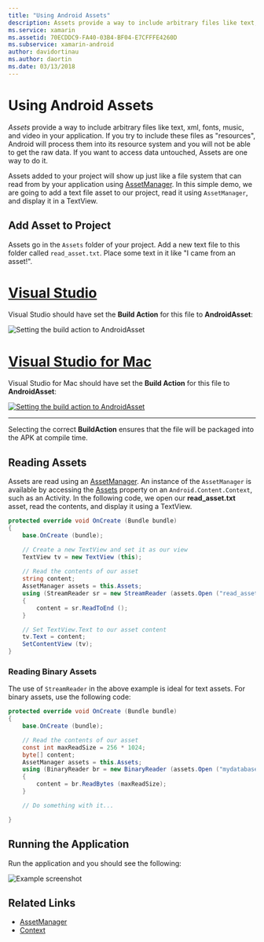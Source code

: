 ```yaml
---
title: "Using Android Assets"
description: Assets provide a way to include arbitrary files like text, xml, fonts, music, and video in your application. Learn about using Android assets.
ms.service: xamarin
ms.assetid: 70ECDDC9-FA40-03B4-BF04-E7CFFFE4260D
ms.subservice: xamarin-android
author: davidortinau
ms.author: daortin
ms.date: 03/13/2018
---
```


# Using Android Assets

_Assets_ provide a way to include arbitrary files like text, xml,
fonts, music, and video in your application. If you try to include
these files as "resources", Android will process them into its resource
system and you will not be able to get the raw data. If you want to
access data untouched, Assets are one way to do it.

Assets added to your project will show up just like a file system that
can read from by your application using
[AssetManager](xref:Android.Content.Res.AssetManager).
In this simple demo, we are going to add a text file asset to our
project, read it using `AssetManager`, and display it in a TextView.

## Add Asset to Project

Assets go in the `Assets` folder of your project. Add a new text file
to this folder called `read_asset.txt`. Place some text in it like "I
came from an asset!".

# [Visual Studio](#tab/windows)

Visual Studio should have set the **Build Action** for this file to
**AndroidAsset**:

![Setting the build action to AndroidAsset](android-assets-images/asset-properties-vs.png) 

# [Visual Studio for Mac](#tab/macos)

Visual Studio for Mac should have set the **Build Action** for this file to
**AndroidAsset**:

[![Setting the build action to AndroidAsset](android-assets-images/asset-properties-xs-sml.png)](android-assets-images/asset-properties-xs.png#lightbox)

-----

Selecting the correct **BuildAction** ensures that the file will be
packaged into the APK at compile time.

## Reading Assets

Assets are read using an
[AssetManager](xref:Android.Content.Res.AssetManager). An
instance of the `AssetManager` is available by accessing the
[Assets](xref:Android.Content.Context.Assets) property on an
`Android.Content.Context`, such as an Activity.
In the following code, we open our **read_asset.txt** asset, read the
contents, and display it using a TextView.

```csharp
protected override void OnCreate (Bundle bundle)
{
    base.OnCreate (bundle);

    // Create a new TextView and set it as our view
    TextView tv = new TextView (this);
    
    // Read the contents of our asset
    string content;
    AssetManager assets = this.Assets;
    using (StreamReader sr = new StreamReader (assets.Open ("read_asset.txt")))
    {
        content = sr.ReadToEnd ();
    }

    // Set TextView.Text to our asset content
    tv.Text = content;
    SetContentView (tv);
}
```

### Reading Binary Assets

The use of `StreamReader` in the above example is ideal for text assets. For binary assets, use the following code:

```csharp
protected override void OnCreate (Bundle bundle)
{
    base.OnCreate (bundle);

    // Read the contents of our asset
    const int maxReadSize = 256 * 1024;
    byte[] content;
    AssetManager assets = this.Assets;
    using (BinaryReader br = new BinaryReader (assets.Open ("mydatabase.db")))
    {
        content = br.ReadBytes (maxReadSize);
    }

    // Do something with it...

}
```

## Running the Application

Run the application and you should see the following:

![Example screenshot](android-assets-images/screenshot.png)

## Related Links

- [AssetManager](xref:Android.Content.Res.AssetManager)
- [Context](xref:Android.Content.Context)
